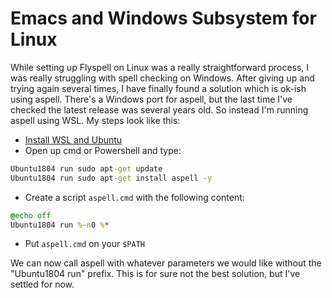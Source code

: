 # Emacs and Windows Subsystem for Linux

While setting up Flyspell on Linux was a really straightforward process, I was
really struggling with spell checking on Windows. After giving up and trying
again several times, I have finally found a solution which is ok-ish using
aspell. There's a Windows port for aspell, but the last time I've checked the
latest release was several years old. So instead I'm running aspell using WSL.
My steps look like this:

- [Install WSL and Ubuntu][wsl]
- Open up cmd or Powershell and type:

``` cmd
Ubuntu1804 run sudo apt-get update
Ubuntu1804 run sudo apt-get install aspell -y
```

- Create a script `aspell.cmd` with the following content:

``` cmd
@echo off
Ubuntu1804 run %~n0 %*
```

- Put `aspell.cmd` on your `$PATH`

We can now call aspell with whatever parameters we would like without the
"Ubuntu1804 run" prefix. This is for sure not the best solution, but I've
settled for now.

[wsl]: https://docs.microsoft.com/en-us/windows/wsl/install-win10
